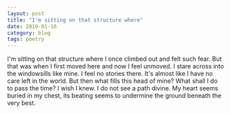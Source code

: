 ```yaml
---
layout: post
title: "I'm sitting on that structure where"
date: 2019-01-16
category: blog
tags: poetry
---
```


I'm sitting on that structure where
I once climbed out and felt such fear.
But that was when I first moved here
and now I feel unmoved. I stare
across into the windowsills
like mine. I feel no stories there.
It's almost like I have no care
left in the world. But then what fills
this head of mine? What shall I do
to pass the time? I wish I knew.
I do not see a path divine.
My heart seems buried in my chest,
its beating seems to undermine
the ground beneath the very best.
